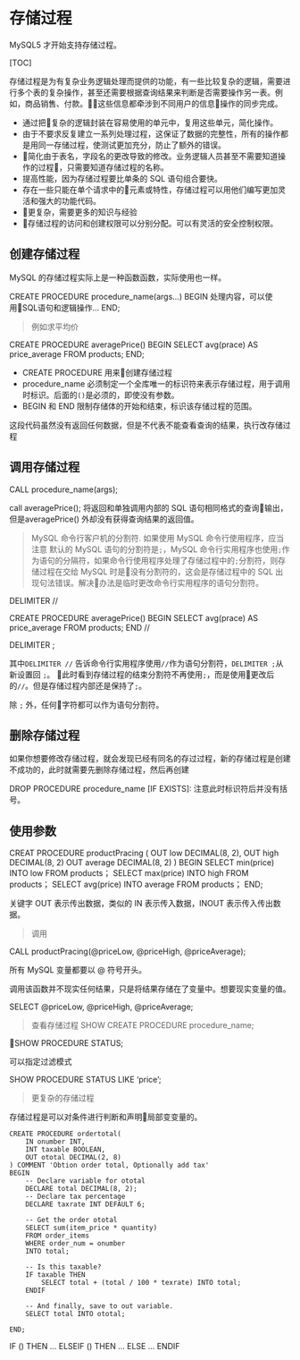 # 存储过程

MySQL5 才开始支持存储过程。

[TOC]

存储过程是为有复杂业务逻辑处理而提供的功能，有一些比较复杂的逻辑，需要进行多个表的复杂操作，甚至还需要根据查询结果来判断是否需要操作另一表。例如，商品销售、付款。这些信息都牵涉到不同用户的信息操作的同步完成。

- 通过把复杂的逻辑封装在容易使用的单元中，复用这些单元，简化操作。
- 由于不要求反复建立一系列处理过程，这保证了数据的完整性，所有的操作都是用同一存储过程，使测试更加充分，防止了额外的错误。
- 简化由于表名，字段名的更改导致的修改。业务逻辑人员甚至不需要知道操作的过程，只需要知道存储过程的名称。
- 提高性能，因为存储过程要比单条的 SQL 语句组合要快。
- 存在一些只能在单个请求中的元素或特性，存储过程可以用他们编写更加灵活和强大的功能代码。
- 更复杂，需要更多的知识与经验
- 存储过程的访问和创建权限可以分别分配。可以有灵活的安全控制权限。


## 创建存储过程

MySQL 的存储过程实际上是一种函数函数，实际使用也一样。

CREATE PROCEDURE procedure_name(args...)
BEGIN
    处理内容，可以使用SQL语句和逻辑操作...
END;

> 例如求平均价

CREATE PROCEDURE averagePrice()
BEGIN
    SELECT avg(prace) AS price_average
    FROM products;
END;

- CREATE PROCEDURE 用来创建存储过程
- procedure_name 必须制定一个全库唯一的标识符来表示存储过程，用于调用时标识。后面的`()`是必须的，即使没有参数。
- BEGIN 和 END 限制存储体的开始和结束，标识该存储过程的范围。

这段代码虽然没有返回任何数据，但是不代表不能查看查询的结果，执行改存储过程

## 调用存储过程

CALL procedure_name(args);

call averagePrice();
将返回和单独调用内部的 SQL 语句相同格式的查询输出，但是averagePrice() 外却没有获得查询结果的返回值。

> MySQL 命令行客户机的分割符. 如果使用 MySQL 命令行使用程序，应当注意
默认的 MySQL 语句的分割符是`;`，MySQL 命令行实用程序也使用`;`作为语句的分隔符，如果命令行使用程序处理了存储过程中的`;`分割符，则存储过程在交给 MySQL 时是没有分割符的，这会是存储过程中的 SQL 出现句法错误。解决办法是临时更改命令行实用程序的语句分割符。

DELIMITER //

CREATE PROCEDURE averagePrice()
BEGIN
    SELECT avg(prace) AS price_average
    FROM products;
END //

DELIMITER ;

其中`DELIMITER //` 告诉命令行实用程序使用`//`作为语句分割符，`DELIMITER ;`从新设置回 `;`。 此时看到存储过程的结束分割符不再使用`;`，而是使用更改后的`//`。但是存储过程内部还是保持了`;`。

除 `;` 外，任何字符都可以作为语句分割符。

## 删除存储过程

如果你想要修改存储过程，就会发现已经有同名的存过过程，新的存储过程是创建不成功的，此时就需要先删除存储过程，然后再创建

DROP PROCEDURE procedure_name [IF EXISTS]:
注意此时标识符后并没有括号。

## 使用参数

CREAT PROCEDURE productPracing (
    OUT low DECIMAL(8, 2),
    OUT high DECIMAL(8, 2)
    OUT average DECIMAL(8, 2)
)
BEGIN
    SELECT min(price) INTO low FROM products；
    SELECT max(price) INTO high FROM products；
    SELECT avg(price) INTO average FROM products；
END;

关键字 OUT 表示传出数据，类似的 IN 表示传入数据，INOUT 表示传入传出数据。

> 调用

CALL productPracing(@priceLow, @priceHigh, @priceAverage);

所有 MySQL 变量都要以 @ 符号开头。

调用该函数并不现实任何结果，只是将结果存储在了变量中。想要现实变量的值。

SELECT @priceLow, @priceHigh, @priceAverage;


> 查看存储过程
SHOW CREATE PROCEDURE procedure_name;

SHOW PROCEDURE STATUS;

可以指定过滤模式

SHOW PROCEDURE STATUS LIKE ‘price’;

> 更复杂的存储过程

存储过程是可以对条件进行判断和声明局部变变量的。

```
CREATE PROCEDURE ordertotal(
    IN onumber INT,
    INT taxable BOOLEAN,
    OUT ototal DECIMAL(2, 8)
) COMMENT 'Obtion order total, Optionally add tax'
BEGIN
    -- Declare variable for ototal
    DECLARE total DECIMAL(8, 2);
    -- Declare tax percentage
    DECLARE taxrate INT DEFAULT 6;

    -- Get the order ototal
    SELECT sum(item_price * quantity)
    FROM order_items
    WHERE order_num = onumber
    INTO total;

    -- Is this taxable?
    IF taxable THEN
        SELECT total + (total / 100 * texrate) INTO total;
    ENDIF

    -- And finally, save to out variable.
    SELECT total INTO ototal;

END;
```

IF () THEN
...
ELSEIF () THEN
...
ELSE
...
ENDIF
